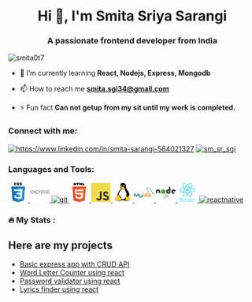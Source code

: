 <h1 align="center">Hi 👋, I'm Smita Sriya Sarangi</h1>
<h3 align="center">A passionate frontend developer from India</h3>

<p align="left"> <img src="https://komarev.com/ghpvc/?username=smita0t7&label=Profile%20views&color=0e75b6&style=flat" alt="smita0t7" /> </p>

- 🌱 I’m currently learning **React, Nodejs, Express, Mongodb**

- 📫 How to reach me **smita.sgi34@gmail.com**

- ⚡ Fun fact **Can not getup from my sit until my work is completed.**

<h3 align="left">Connect with me:</h3>
<p align="left">
<a href="https://linkedin.com/in/https://www.linkedin.com/in/smita-sarangi-564021327" target="blank"><img align="center" src="https://raw.githubusercontent.com/rahuldkjain/github-profile-readme-generator/master/src/images/icons/Social/linked-in-alt.svg" alt="https://www.linkedin.com/in/smita-sarangi-564021327" height="30" width="40" /></a>
<a href="https://instagram.com/sm_sr_sgi" target="blank"><img align="center" src="https://raw.githubusercontent.com/rahuldkjain/github-profile-readme-generator/master/src/images/icons/Social/instagram.svg" alt="sm_sr_sgi" height="30" width="40" /></a>
</p>

<h3 align="left">Languages and Tools:</h3>
<p align="left"> <a href="https://www.w3schools.com/css/" target="_blank" rel="noreferrer"> <img src="https://raw.githubusercontent.com/devicons/devicon/master/icons/css3/css3-original-wordmark.svg" alt="css3" width="40" height="40"/> </a> <a href="https://expressjs.com" target="_blank" rel="noreferrer"> <img src="https://raw.githubusercontent.com/devicons/devicon/master/icons/express/express-original-wordmark.svg" alt="express" width="40" height="40"/> </a> <a href="https://git-scm.com/" target="_blank" rel="noreferrer"> <img src="https://www.vectorlogo.zone/logos/git-scm/git-scm-icon.svg" alt="git" width="40" height="40"/> </a> <a href="https://www.w3.org/html/" target="_blank" rel="noreferrer"> <img src="https://raw.githubusercontent.com/devicons/devicon/master/icons/html5/html5-original-wordmark.svg" alt="html5" width="40" height="40"/> </a> <a href="https://developer.mozilla.org/en-US/docs/Web/JavaScript" target="_blank" rel="noreferrer"> <img src="https://raw.githubusercontent.com/devicons/devicon/master/icons/javascript/javascript-original.svg" alt="javascript" width="40" height="40"/> </a> <a href="https://www.linux.org/" target="_blank" rel="noreferrer"> <img src="https://raw.githubusercontent.com/devicons/devicon/master/icons/linux/linux-original.svg" alt="linux" width="40" height="40"/> </a> <a href="https://www.mysql.com/" target="_blank" rel="noreferrer"> <img src="https://raw.githubusercontent.com/devicons/devicon/master/icons/mysql/mysql-original-wordmark.svg" alt="mysql" width="40" height="40"/> </a> <a href="https://nodejs.org" target="_blank" rel="noreferrer"> <img src="https://raw.githubusercontent.com/devicons/devicon/master/icons/nodejs/nodejs-original-wordmark.svg" alt="nodejs" width="40" height="40"/> </a> <a href="https://reactjs.org/" target="_blank" rel="noreferrer"> <img src="https://raw.githubusercontent.com/devicons/devicon/master/icons/react/react-original-wordmark.svg" alt="react" width="40" height="40"/> </a> <a href="https://reactnative.dev/" target="_blank" rel="noreferrer"> <img src="https://reactnative.dev/img/header_logo.svg" alt="reactnative" width="40" height="40"/> </a> </p>


###



<h3 align="left">🔥   My Stats :</h3>

###




###

## Here are my projects
- [Basic express app with CRUD API](https://github.com/smita0t7/expressApp1)
- [Word Letter Counter using react](https://github.com/smita0t7/reactProject)
- [Password validator using react](https://github.com/smita0t7/react_project)
- [Lyrics finder using react](https://github.com/smita0t7/react_project)

